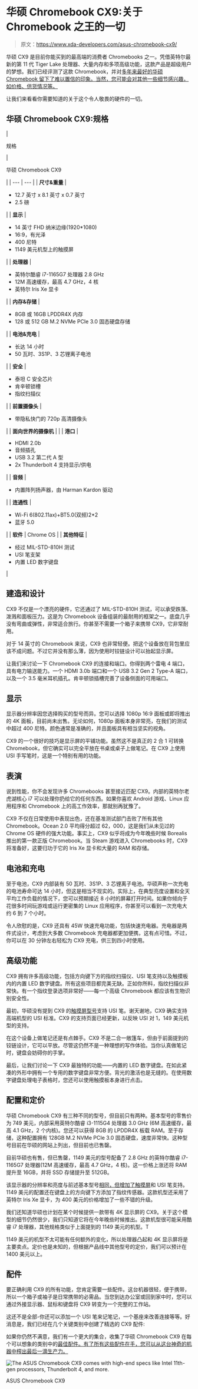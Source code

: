 # 华硕 Chromebook CX9:关于 Chromebook 之王的一切

> 原文：<https://www.xda-developers.com/asus-chromebook-cx9/>

华硕 CX9 是目前你能买到的最高端的消费者 Chromebooks 之一。凭借英特尔最新的第 11 代 Tiger Lake 处理器、大量内存和多项高级功能，这款产品是超级用户的梦想。我们已经评测了这款 Chromebook，并对[多年来最好的华硕 Chromebook 留下了难以置信的印象。当然，您可能会对其他一些细节感兴趣，如价格、供货情况等。](https://www.xda-developers.com/wp-admin/post.php?post=509531&action=edit&classic-editor&classic-editor__forget)

让我们来看看你需要知道的关于这个令人敬畏的硬件的一切。

## 华硕 Chromebook CX9:规格

| 

规格

 | 

华硕 Chromebook CX9

 |
| --- | --- |
| **尺寸&重量** | 

*   12.7 英寸 x 8.1 英寸 x 0.7 英寸
*   2.5 磅

 |
| **显示** | 

*   14 英寸 FHD 纳米边缘(1920*1080)
*   16:9，有光泽
*   400 尼特
*   1149 美元机型上的触摸屏

 |
| **处理器** | 

*   英特尔酷睿 i7-1165G7 处理器 2.8 GHz
*   12M 高速缓存，最高 4.7 GHz，4 核
*   英特尔 Iris Xe 显卡

 |
| **内存&存储** | 

*   8GB 或 16GB LPDDR4X 内存
*   128 或 512 GB M.2 NVMe PCIe 3.0 固态硬盘存储

 |
| **电池&充电** | 

*   长达 14 小时
*   50 瓦时、3S1P、3 芯锂离子电池

 |
| **安全** | 

*   泰坦 C 安全芯片
*   肯辛顿锁槽
*   指纹扫描仪

 |
| **前置摄像头** | 

*   带隐私快门的 720p 高清摄像头

 |
| **面向世界的摄像机** |  |
| **港口** | 

*   HDMI 2.0b
*   音频插孔
*   USB 3.2 第二代 A 型
*   2x Thunderbolt 4 支持显示/供电

 |
| **音频** | 

*   内置阵列扬声器，由 Harman Kardon 驱动

 |
| **连通性** | 

*   Wi-Fi 6(802.11ax)+BT5.0(双频)2*2
*   蓝牙 5.0

 |
| **软件** | Chrome OS |
| **其他特征** | 

*   经过 MIL-STD-810H 测试
*   USI 笔支架
*   内置 LED 数字键盘

 |

## 建造和设计

CX9 不仅是一个漂亮的硬件，它还通过了 MIL-STD-810H 测试，可以承受跌落、泼溅和面板压力。这是为 Chromebook 设备组装的最耐用的框架之一。底盘几乎没有弯曲或弹性，非常适合旅行。你甚至不需要一个箱子来携带 CX9，它非常耐用。

对于 14 英寸的 Chromebook 来说，CX9 也非常轻便。把这个设备放在背包里应该不成问题。不过它并没有那么薄，因为使用时铰链设计可以抬起显示屏。

让我们来讨论一下 Chromebook CX9 的连接和端口。你得到两个雷电 4 端口，具有电力输送能力。一个 HDMI 3.0b 端口和一个 USB 3.2 Gen 2 Type-A 端口，以及一个 3.5 毫米耳机插孔。肯辛顿锁插槽完善了设备侧面的可用端口。

## 显示

显示器分辨率因您选择购买的型号而异。您可以选择 1080p 16:9 面板或即将推出的 4K 面板，目前尚未出售。无论如何，1080p 面板本身非常亮，在我们的测试中超过 400 尼特。颜色通常是准确的，并且面板具有相当坚实的视角。

CX9 的一个很好的技巧是显示屏的平铺功能。虽然这不是真正的 2 合 1 可转换 Chromebook，但它确实可以完全平放在书桌或桌子上做笔记。在 CX9 上使用 USI 手写笔时，这是一个特别有用的功能。

## 表演

说到性能，你不会发现许多 Chromebooks 甚至接近匹配 CX9。内部的英特尔老虎湖核心 i7 可以处理你扔给它的任何东西。如果你喜欢 Android 游戏、Linux 应用程序和 Chromebook 上的高工作效率，那就别再犹豫了。

CX9 不仅在日常使用中表现出色，还在基准测试部门击败了所有其他 Chromebook。Ocean 2.0 平均得分超过 62，000，这是我们从未见过的 Chrome OS 硬件的强大功能。事实上，CX9 似乎将成为今年晚些时候 Borealis 推出的第一款正版 Chromebook。当 Steam 游戏进入 Chromebooks 时，CX9 将准备好，这要归功于它的 Iris Xe 显卡和大量的 RAM 和存储。

## 电池和充电

至于电池，CX9 内部装有 50 瓦时、3S1P、3 芯锂离子电池。华硕声称一次充电的电池寿命可达 14 小时，但这是相当不现实的。实际上，在典型亮度设置和全天平均工作负载的情况下，您可以预期接近 8 小时的屏幕打开时间。如果你倾向于花很多时间玩游戏或运行更密集的 Linux 应用程序，你甚至可以看到一次充电大约 6 到 7 个小时。

令人欣慰的是，CX9 还具有 45W 快速充电功能，包括快速充电器。充电器是两件式设计，考虑到大多数 Chromebook 充电器都更加便携，这有点可惜。不过，你可以在 30 分钟左右轻松为 CX9 充电，供三到四小时使用。

## 高级功能

CX9 拥有许多高级功能，包括方向键下方的指纹扫描仪、USI 笔支持以及触摸板内的内置 LED 数字键盘。所有这些项目都完美无缺。正如你所料，指纹扫描仪非常快。有一个指纹登录选项非常好——每一个高级 Chromebook 都应该有生物识别安全性。

最初，华硕没有提到 CX9 的[触摸屏型号](https://www.xda-developers.com/best-chromebooks-touchscreens/)支持 USI 笔。谢天谢地，CX9 确实支持高端机型的 USI 标准。CX9 的支持页面已经更新，以反映 USI 对 1，149 美元机型的支持。

在这个设备上做笔记还是有点棘手。CX9 不是二合一敞篷车，但由于前面提到的铰链设计，它可以平放。尽管这仍然不是一种理想的写作体验。当你认真做笔记时，键盘会妨碍你的手掌。

最后，让我们讨论一下 CX9 最独特的功能——内置的 LED 数字键盘。在如此紧凑的外形中拥有一个专用的数字键盘非常方便。背光的激活也是无缝的。在使用数字键盘处理电子表格时，您还可以使用触摸板本身进行点击。

## 配置和定价

华硕 Chromebook CX9 有三种不同的型号，但目前只有两种。基本型号的零售价为 749 美元，内部采用英特尔酷睿 i3-1115G4 处理器 3.0 GHz (6M 高速缓存，最高 4.1 GHz，2 个内核)。您还可以获得 8GB 的 LPDDR4X 板载 RAM。至于存储，这种配置拥有 128GB M.2 NVMe PCIe 3.0 固态硬盘，速度非常快。这种型号目前在华硕的网站上列出，但目前也已售罄。

目前华硕也有售，但已售罄，1149 美元的型号配备了 2.8 GHz 的英特尔酷睿 i7-1165G7 处理器(12M 高速缓存，最高 4.7 GHz，4 核)。这一价格上涨还将 RAM 提升至 16GB，并将 SSD 存储提升至 512GB。

该显示器的分辨率和亮度与前述基本型号[相同，但增加了触摸屏](https://www.xda-developers.com/best-chromebooks-touchscreens/)和 USI 笔支持。1149 美元的配置还在键盘上的方向键下方添加了指纹传感器。这款机型还采用了英特尔 Iris Xe 显卡，为 400 美元的价格增加了一些不错的升级。

我们还知道华硕也计划在某个时候提供一款带有 4K 显示屏的 CX9。关于这个模型的细节仍然很少，我们只知道它将在今年晚些时候推出。这款机型很可能采用酷睿 i7 处理器，其他规格类似于上面提到的 1149 美元的机型。T

1149 美元的机型不太可能有任何额外的变化，所以处理器凸起和 4K 显示屏将是主要卖点。定价也是未知的，但根据产品线中其他型号的定价，我们可以预计在 1400 美元以上。

## 配件

要正确利用 CX9 的所有功能，您肯定需要一些配件。这台机器很轻，便于携带，所以一个箱子或袖子是日常携带的必需品。当您到达办公室或回到家中时，您可以通过外接显示器、鼠标和键盘将 CX9 转变为一个完整的工作站。

这还不是全部-你还可以添加一个 USI 笔来记笔记，一个基座来改善连接等等。好消息是，我们已经在几个关键类别中创建了精选的 CX9 配件:

如果你仍然不满意，我们有一个更大的集合，收集了华硕 Chromebook CX9 在每个可以想象的类别中的[最佳配件。有了所有这些配件在手，您可以从这台神奇的机器中榨出最后一滴生产力。](https://www.xda-developers.com/best-asus-chromebook-cx9-accessories/)

 <picture>![The ASUS Chromebook CX9 comes with high-end specs like Intel 11th-gen processors, Thunderbolt 4, and more.](img/b1b31edd2cfd9456c8e3c35aeb67fc1f.png)</picture> 

ASUS Chromebook CX9